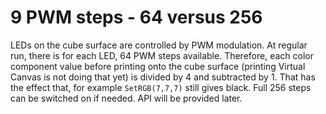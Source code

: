 # 9 PWM steps - 64 versus 256 

LEDs on the cube surface are controlled by PWM modulation. At regular run, there is for each LED, 64 PWM steps available. Therefore, each color component value before printing onto the cube surface \(printing Virtual Canvas is not doing that yet\) is divided by 4 and subtracted by 1. That has the effect that, for example `SetRGB(7,7,7)` still gives black. Full 256 steps can be switched on if needed. API will be provided later.

